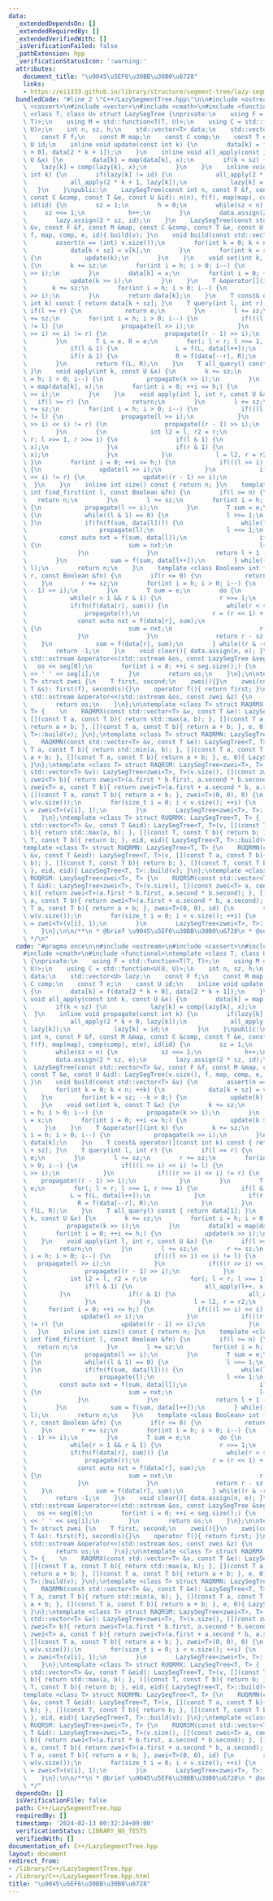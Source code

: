 ```yaml
---
data:
  _extendedDependsOn: []
  _extendedRequiredBy: []
  _extendedVerifiedWith: []
  _isVerificationFailed: false
  _pathExtension: hpp
  _verificationStatusIcon: ':warning:'
  attributes:
    document_title: "\u9045\u5EF6\u30BB\u30B0\u6728"
    links:
    - https://ei1333.github.io/library/structure/segment-tree/lazy-segment-tree.hpp
  bundledCode: "#line 2 \"C++/LazySegmentTree.hpp\"\n\n#include <ostream>\n#include\
    \ <cassert>\n#include <vector>\n#include <cmath>\n#include <functional>\ntemplate\
    \ <class T, class U> struct LazySegTree {\nprivate:\n    using F = std::function<T(T,\
    \ T)>;\n    using M = std::function<T(T, U)>;\n    using C = std::function<U(U,\
    \ U)>;\n    int n, sz, h;\n    std::vector<T> data;\n    std::vector<U> lazy;\n\
    \    const F f;\n    const M map;\n    const C comp;\n    const T e;\n    const\
    \ U id;\n    inline void update(const int k) {\n        data[k] = f(data[2 * k\
    \ + 0], data[2 * k + 1]);\n    }\n    inline void all_apply(const int k, const\
    \ U &x) {\n        data[k] = map(data[k], x);\n        if(k < sz) {\n        \
    \    lazy[k] = comp(lazy[k], x);\n        }\n    }\n    inline void propagate(const\
    \ int k) {\n        if(lazy[k] != id) {\n            all_apply(2 * k + 0, lazy[k]);\n\
    \            all_apply(2 * k + 1, lazy[k]);\n            lazy[k] = id;\n     \
    \   }\n    }\npublic:\n    LazySegTree(const int n, const F &f, const M &map,\
    \ const C &comp, const T &e, const U &id): n(n), f(f), map(map), comp(comp), e(e),\
    \ id(id) {\n        sz = 1;\n        h = 0;\n        while(sz < n) {\n       \
    \     sz <<= 1;\n            h++;\n        }\n        data.assign(2 * sz, e);\n\
    \        lazy.assign(2 * sz, id);\n    }\n    LazySegTree(const std::vector<T>\
    \ &v, const F &f, const M &map, const C &comp, const T &e, const U &id): LazySegTree(v.size(),\
    \ f, map, comp, e, id){ build(v); }\n    void build(const std::vector<T> &v) {\n\
    \        assert(n == (int) v.size());\n        for(int k = 0; k < n; ++k) {\n\
    \            data[k + sz] = v[k];\n        }\n        for(int k = sz; --k > 0;)\
    \ {\n            update(k);\n        }\n    }\n    void set(int k, const T &x)\
    \ {\n        k += sz;\n        for(int i = h; i > 0; i--) {\n            propagate(k\
    \ >> i);\n        }\n        data[k] = x;\n        for(int i = 0; ++i <= h;) {\n\
    \            update(k >> i);\n        }\n    }\n    T &operator[](int k) {\n \
    \       k += sz;\n        for(int i = h; i > 0; i--) {\n            propagate(k\
    \ >> i);\n        }\n        return data[k];\n    }\n    T const& operator[](const\
    \ int k) const { return data[k + sz]; }\n    T query(int l, int r) {\n       \
    \ if(l >= r) {\n            return e;\n        }\n        l += sz;\n        r\
    \ += sz;\n        for(int i = h; i > 0; i--) {\n            if(((l >> i) << i)\
    \ != l) {\n                propagate(l >> i);\n            }\n            if(((r\
    \ >> i) << i) != r) {\n                propagate((r - 1) >> i);\n            }\n\
    \        }\n        T L = e, R = e;\n        for(; l < r; l >>= 1, r >>= 1) {\n\
    \            if(l & 1) {\n                L = f(L, data[l++]);\n            }\n\
    \            if(r & 1) {\n                R = f(data[--r], R);\n            }\n\
    \        }\n        return f(L, R);\n    }\n    T all_query() const { return data[1];\
    \ }\n    void apply(int k, const U &x) {\n        k += sz;\n        for(int i\
    \ = h; i > 0; i--) {\n            propagate(k >> i);\n        }\n        data[k]\
    \ = map(data[k], x);\n        for(int i = 0; ++i <= h;) {\n            update(k\
    \ >> i);\n        }\n    }\n    void apply(int l, int r, const U &x) {\n     \
    \   if(l >= r) {\n            return;\n        }\n        l += sz;\n        r\
    \ += sz;\n        for(int i = h; i > 0; i--) {\n            if(((l >> i) << i)\
    \ != l) {\n                propagate(l >> i);\n            }\n            if(((r\
    \ >> i) << i) != r) {\n                propagate((r - 1) >> i);\n            }\n\
    \        }\n        {\n            int l2 = l, r2 = r;\n            for(; l <\
    \ r; l >>= 1, r >>= 1) {\n                if(l & 1) {\n                    all_apply(l++,\
    \ x);\n                }\n                if(r & 1) {\n                    all_apply(--r,\
    \ x);\n                }\n            }\n            l = l2, r = r2;\n       \
    \ }\n        for(int i = 0; ++i <= h;) {\n            if(((l >> i) << i) != l)\
    \ {\n                update(l >> i);\n            }\n            if(((r >> i)\
    \ << i) != r) {\n                update((r - 1) >> i);\n            }\n      \
    \  }\n    }\n    inline int size() const { return n; }\n    template <class Boolean>\
    \ int find_first(int l, const Boolean &fn) {\n        if(l >= n) {\n         \
    \   return n;\n        }\n        l += sz;\n        for(int i = h; i > 0; i--)\
    \ {\n            propagate(l >> i);\n        }\n        T sum = e;\n        do\
    \ {\n            while((l & 1) == 0) {\n                l >>= 1;\n           \
    \ }\n            if(fn(f(sum, data[l]))) {\n                while(l < sz) {\n\
    \                    propagate(l);\n                    l <<= 1;\n           \
    \         const auto nxt = f(sum, data[l]);\n                    if(!fn(nxt))\
    \ {\n                        sum = nxt;\n                        l++;\n      \
    \              }\n                }\n                return l + 1 - sz;\n    \
    \        }\n            sum = f(sum, data[l++]);\n        } while((l & -l) !=\
    \ l);\n        return n;\n    }\n    template <class Boolean> int find_last(int\
    \ r, const Boolean &fn) {\n        if(r <= 0) {\n            return -1;\n    \
    \    }\n        r += sz;\n        for(int i = h; i > 0; i--) {\n            propagate((r\
    \ - 1) >> i);\n        }\n        T sum = e;\n        do {\n            r--;\n\
    \            while(r > 1 && r & 1) {\n                r >>= 1;\n            }\n\
    \            if(fn(f(data[r], sum))) {\n                while(r < sz) {\n    \
    \                propagate(r);\n                    r = (r << 1) + 1;\n      \
    \              const auto nxt = f(data[r], sum);\n                    if(!fn(nxt))\
    \ {\n                        sum = nxt;\n                        r--;\n      \
    \              }\n                }\n                return r - sz;\n        \
    \    }\n            sum = f(data[r], sum);\n        } while((r & -r) != r);\n\
    \        return -1;\n    }\n    void clear(){ data.assign(n, e); }\n    friend\
    \ std::ostream &operator<<(std::ostream &os, const LazySegTree &seg) {\n     \
    \   os << seg[0];\n        for(int i = 0; ++i < seg.size();) {\n            os\
    \ << ' ' << seg[i];\n        }\n        return os;\n    }\n};\n\ntemplate <class\
    \ T> struct zwei {\n    T first, second;\n    zwei(){}\n    zwei(const T &f, const\
    \ T &s): first(f), second(s){}\n    operator T(){ return first; }\n    friend\
    \ std::ostream &operator<<(std::ostream &os, const zwei &z) {\n        os << z.first;\n\
    \        return os;\n    }\n};\n\ntemplate <class T> struct RAQRMX: LazySegTree<T,\
    \ T> {    \n    RAQRMX(const std::vector<T> &v, const T &e): LazySegTree<T, T>(v,\
    \ [](const T a, const T b){ return std::max(a, b); }, [](const T a, const T b){\
    \ return a + b; }, [](const T a, const T b){ return a + b; }, e, 0){ LazySegTree<T,\
    \ T>::build(v); }\n};\ntemplate <class T> struct RAQRMN: LazySegTree<T, T> {\n\
    \    RAQRMN(const std::vector<T> &v, const T &e): LazySegTree<T, T>(v, [](const\
    \ T a, const T b){ return std::min(a, b); }, [](const T a, const T b){ return\
    \ a + b; }, [](const T a, const T b){ return a + b; }, e, 0){ LazySegTree<T, T>::build(v);\
    \ }\n};\ntemplate <class T> struct RAQRSM: LazySegTree<zwei<T>, T> {\n    RAQRSM(const\
    \ std::vector<T> &v): LazySegTree<zwei<T>, T>(v.size(), [](const zwei<T> a, const\
    \ zwei<T> b){ return zwei<T>(a.first * b.first, a.second * b.second); }, [](const\
    \ zwei<T> a, const T b){ return zwei<T>(a.first + a.second * b, a.second); },\
    \ [](const T a, const T b){ return a + b; }, zwei<T>(0, 0), 0) {\n        std::vector<zwei<T>>\
    \ w(v.size());\n        for(size_t i = 0; i < v.size(); ++i) {\n            w[i]\
    \ = zwei<T>(v[i], 1);\n        }\n        LazySegTree<zwei<T>, T>::build(w);\n\
    \    }\n};\ntemplate <class T> struct RUQRMX: LazySegTree<T, T> {    \n    RUQRMX(const\
    \ std::vector<T> &v, const T &eid): LazySegTree<T, T>(v, [](const T a, const T\
    \ b){ return std::max(a, b); }, [](const T, const T b){ return b; }, [](const\
    \ T, const T b){ return b; }, eid, eid){ LazySegTree<T, T>::build(v); }\n};\n\
    template <class T> struct RUQRMN: LazySegTree<T, T> {\n    RUQRMN(const std::vector<T>\
    \ &v, const T &eid): LazySegTree<T, T>(v, [](const T a, const T b){ return std::min(a,\
    \ b); }, [](const T, const T b){ return b; }, [](const T, const T b){ return b;\
    \ }, eid, eid){ LazySegTree<T, T>::build(v); }\n};\ntemplate <class T> struct\
    \ RUQRSM: LazySegTree<zwei<T>, T> {\n    RUQRSM(const std::vector<T> &v, const\
    \ T &id): LazySegTree<zwei<T>, T>(v.size(), [](const zwei<T> a, const zwei<T>\
    \ b){ return zwei<T>(a.first * b.first, a.second * b.second); }, [](const zwei<T>\
    \ a, const T b){ return zwei<T>(a.first + a.second * b, a.second); }, [](const\
    \ T a, const T b){ return a + b; }, zwei<T>(0, 0), id) {\n        std::vector<zwei<T>>\
    \ w(v.size());\n        for(size_t i = 0; i < v.size(); ++i) {\n            w[i]\
    \ = zwei<T>(v[i], 1);\n        }\n        LazySegTree<zwei<T>, T>::build(w);\n\
    \    }\n};\n\n/**\n * @brief \u9045\u5EF6\u30BB\u30B0\u6728\n * @see https://ei1333.github.io/library/structure/segment-tree/lazy-segment-tree.hpp\n\
    \ */\n"
  code: "#pragma once\n\n#include <ostream>\n#include <cassert>\n#include <vector>\n\
    #include <cmath>\n#include <functional>\ntemplate <class T, class U> struct LazySegTree\
    \ {\nprivate:\n    using F = std::function<T(T, T)>;\n    using M = std::function<T(T,\
    \ U)>;\n    using C = std::function<U(U, U)>;\n    int n, sz, h;\n    std::vector<T>\
    \ data;\n    std::vector<U> lazy;\n    const F f;\n    const M map;\n    const\
    \ C comp;\n    const T e;\n    const U id;\n    inline void update(const int k)\
    \ {\n        data[k] = f(data[2 * k + 0], data[2 * k + 1]);\n    }\n    inline\
    \ void all_apply(const int k, const U &x) {\n        data[k] = map(data[k], x);\n\
    \        if(k < sz) {\n            lazy[k] = comp(lazy[k], x);\n        }\n  \
    \  }\n    inline void propagate(const int k) {\n        if(lazy[k] != id) {\n\
    \            all_apply(2 * k + 0, lazy[k]);\n            all_apply(2 * k + 1,\
    \ lazy[k]);\n            lazy[k] = id;\n        }\n    }\npublic:\n    LazySegTree(const\
    \ int n, const F &f, const M &map, const C &comp, const T &e, const U &id): n(n),\
    \ f(f), map(map), comp(comp), e(e), id(id) {\n        sz = 1;\n        h = 0;\n\
    \        while(sz < n) {\n            sz <<= 1;\n            h++;\n        }\n\
    \        data.assign(2 * sz, e);\n        lazy.assign(2 * sz, id);\n    }\n  \
    \  LazySegTree(const std::vector<T> &v, const F &f, const M &map, const C &comp,\
    \ const T &e, const U &id): LazySegTree(v.size(), f, map, comp, e, id){ build(v);\
    \ }\n    void build(const std::vector<T> &v) {\n        assert(n == (int) v.size());\n\
    \        for(int k = 0; k < n; ++k) {\n            data[k + sz] = v[k];\n    \
    \    }\n        for(int k = sz; --k > 0;) {\n            update(k);\n        }\n\
    \    }\n    void set(int k, const T &x) {\n        k += sz;\n        for(int i\
    \ = h; i > 0; i--) {\n            propagate(k >> i);\n        }\n        data[k]\
    \ = x;\n        for(int i = 0; ++i <= h;) {\n            update(k >> i);\n   \
    \     }\n    }\n    T &operator[](int k) {\n        k += sz;\n        for(int\
    \ i = h; i > 0; i--) {\n            propagate(k >> i);\n        }\n        return\
    \ data[k];\n    }\n    T const& operator[](const int k) const { return data[k\
    \ + sz]; }\n    T query(int l, int r) {\n        if(l >= r) {\n            return\
    \ e;\n        }\n        l += sz;\n        r += sz;\n        for(int i = h; i\
    \ > 0; i--) {\n            if(((l >> i) << i) != l) {\n                propagate(l\
    \ >> i);\n            }\n            if(((r >> i) << i) != r) {\n            \
    \    propagate((r - 1) >> i);\n            }\n        }\n        T L = e, R =\
    \ e;\n        for(; l < r; l >>= 1, r >>= 1) {\n            if(l & 1) {\n    \
    \            L = f(L, data[l++]);\n            }\n            if(r & 1) {\n  \
    \              R = f(data[--r], R);\n            }\n        }\n        return\
    \ f(L, R);\n    }\n    T all_query() const { return data[1]; }\n    void apply(int\
    \ k, const U &x) {\n        k += sz;\n        for(int i = h; i > 0; i--) {\n \
    \           propagate(k >> i);\n        }\n        data[k] = map(data[k], x);\n\
    \        for(int i = 0; ++i <= h;) {\n            update(k >> i);\n        }\n\
    \    }\n    void apply(int l, int r, const U &x) {\n        if(l >= r) {\n   \
    \         return;\n        }\n        l += sz;\n        r += sz;\n        for(int\
    \ i = h; i > 0; i--) {\n            if(((l >> i) << i) != l) {\n             \
    \   propagate(l >> i);\n            }\n            if(((r >> i) << i) != r) {\n\
    \                propagate((r - 1) >> i);\n            }\n        }\n        {\n\
    \            int l2 = l, r2 = r;\n            for(; l < r; l >>= 1, r >>= 1) {\n\
    \                if(l & 1) {\n                    all_apply(l++, x);\n       \
    \         }\n                if(r & 1) {\n                    all_apply(--r, x);\n\
    \                }\n            }\n            l = l2, r = r2;\n        }\n  \
    \      for(int i = 0; ++i <= h;) {\n            if(((l >> i) << i) != l) {\n \
    \               update(l >> i);\n            }\n            if(((r >> i) << i)\
    \ != r) {\n                update((r - 1) >> i);\n            }\n        }\n \
    \   }\n    inline int size() const { return n; }\n    template <class Boolean>\
    \ int find_first(int l, const Boolean &fn) {\n        if(l >= n) {\n         \
    \   return n;\n        }\n        l += sz;\n        for(int i = h; i > 0; i--)\
    \ {\n            propagate(l >> i);\n        }\n        T sum = e;\n        do\
    \ {\n            while((l & 1) == 0) {\n                l >>= 1;\n           \
    \ }\n            if(fn(f(sum, data[l]))) {\n                while(l < sz) {\n\
    \                    propagate(l);\n                    l <<= 1;\n           \
    \         const auto nxt = f(sum, data[l]);\n                    if(!fn(nxt))\
    \ {\n                        sum = nxt;\n                        l++;\n      \
    \              }\n                }\n                return l + 1 - sz;\n    \
    \        }\n            sum = f(sum, data[l++]);\n        } while((l & -l) !=\
    \ l);\n        return n;\n    }\n    template <class Boolean> int find_last(int\
    \ r, const Boolean &fn) {\n        if(r <= 0) {\n            return -1;\n    \
    \    }\n        r += sz;\n        for(int i = h; i > 0; i--) {\n            propagate((r\
    \ - 1) >> i);\n        }\n        T sum = e;\n        do {\n            r--;\n\
    \            while(r > 1 && r & 1) {\n                r >>= 1;\n            }\n\
    \            if(fn(f(data[r], sum))) {\n                while(r < sz) {\n    \
    \                propagate(r);\n                    r = (r << 1) + 1;\n      \
    \              const auto nxt = f(data[r], sum);\n                    if(!fn(nxt))\
    \ {\n                        sum = nxt;\n                        r--;\n      \
    \              }\n                }\n                return r - sz;\n        \
    \    }\n            sum = f(data[r], sum);\n        } while((r & -r) != r);\n\
    \        return -1;\n    }\n    void clear(){ data.assign(n, e); }\n    friend\
    \ std::ostream &operator<<(std::ostream &os, const LazySegTree &seg) {\n     \
    \   os << seg[0];\n        for(int i = 0; ++i < seg.size();) {\n            os\
    \ << ' ' << seg[i];\n        }\n        return os;\n    }\n};\n\ntemplate <class\
    \ T> struct zwei {\n    T first, second;\n    zwei(){}\n    zwei(const T &f, const\
    \ T &s): first(f), second(s){}\n    operator T(){ return first; }\n    friend\
    \ std::ostream &operator<<(std::ostream &os, const zwei &z) {\n        os << z.first;\n\
    \        return os;\n    }\n};\n\ntemplate <class T> struct RAQRMX: LazySegTree<T,\
    \ T> {    \n    RAQRMX(const std::vector<T> &v, const T &e): LazySegTree<T, T>(v,\
    \ [](const T a, const T b){ return std::max(a, b); }, [](const T a, const T b){\
    \ return a + b; }, [](const T a, const T b){ return a + b; }, e, 0){ LazySegTree<T,\
    \ T>::build(v); }\n};\ntemplate <class T> struct RAQRMN: LazySegTree<T, T> {\n\
    \    RAQRMN(const std::vector<T> &v, const T &e): LazySegTree<T, T>(v, [](const\
    \ T a, const T b){ return std::min(a, b); }, [](const T a, const T b){ return\
    \ a + b; }, [](const T a, const T b){ return a + b; }, e, 0){ LazySegTree<T, T>::build(v);\
    \ }\n};\ntemplate <class T> struct RAQRSM: LazySegTree<zwei<T>, T> {\n    RAQRSM(const\
    \ std::vector<T> &v): LazySegTree<zwei<T>, T>(v.size(), [](const zwei<T> a, const\
    \ zwei<T> b){ return zwei<T>(a.first * b.first, a.second * b.second); }, [](const\
    \ zwei<T> a, const T b){ return zwei<T>(a.first + a.second * b, a.second); },\
    \ [](const T a, const T b){ return a + b; }, zwei<T>(0, 0), 0) {\n        std::vector<zwei<T>>\
    \ w(v.size());\n        for(size_t i = 0; i < v.size(); ++i) {\n            w[i]\
    \ = zwei<T>(v[i], 1);\n        }\n        LazySegTree<zwei<T>, T>::build(w);\n\
    \    }\n};\ntemplate <class T> struct RUQRMX: LazySegTree<T, T> {    \n    RUQRMX(const\
    \ std::vector<T> &v, const T &eid): LazySegTree<T, T>(v, [](const T a, const T\
    \ b){ return std::max(a, b); }, [](const T, const T b){ return b; }, [](const\
    \ T, const T b){ return b; }, eid, eid){ LazySegTree<T, T>::build(v); }\n};\n\
    template <class T> struct RUQRMN: LazySegTree<T, T> {\n    RUQRMN(const std::vector<T>\
    \ &v, const T &eid): LazySegTree<T, T>(v, [](const T a, const T b){ return std::min(a,\
    \ b); }, [](const T, const T b){ return b; }, [](const T, const T b){ return b;\
    \ }, eid, eid){ LazySegTree<T, T>::build(v); }\n};\ntemplate <class T> struct\
    \ RUQRSM: LazySegTree<zwei<T>, T> {\n    RUQRSM(const std::vector<T> &v, const\
    \ T &id): LazySegTree<zwei<T>, T>(v.size(), [](const zwei<T> a, const zwei<T>\
    \ b){ return zwei<T>(a.first * b.first, a.second * b.second); }, [](const zwei<T>\
    \ a, const T b){ return zwei<T>(a.first + a.second * b, a.second); }, [](const\
    \ T a, const T b){ return a + b; }, zwei<T>(0, 0), id) {\n        std::vector<zwei<T>>\
    \ w(v.size());\n        for(size_t i = 0; i < v.size(); ++i) {\n            w[i]\
    \ = zwei<T>(v[i], 1);\n        }\n        LazySegTree<zwei<T>, T>::build(w);\n\
    \    }\n};\n\n/**\n * @brief \u9045\u5EF6\u30BB\u30B0\u6728\n * @see https://ei1333.github.io/library/structure/segment-tree/lazy-segment-tree.hpp\n\
    \ */"
  dependsOn: []
  isVerificationFile: false
  path: C++/LazySegmentTree.hpp
  requiredBy: []
  timestamp: '2024-02-13 00:32:24+09:00'
  verificationStatus: LIBRARY_NO_TESTS
  verifiedWith: []
documentation_of: C++/LazySegmentTree.hpp
layout: document
redirect_from:
- /library/C++/LazySegmentTree.hpp
- /library/C++/LazySegmentTree.hpp.html
title: "\u9045\u5EF6\u30BB\u30B0\u6728"
---
```

